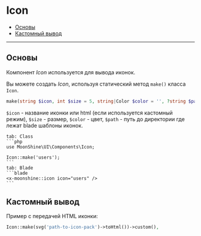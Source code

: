 # Icon

- [Основы](#basics)
- [Кастомный вывод](#custom)

---

<a name="basics"></a>
## Основы

Компонент *Icon* используется для вывода иконок.

Вы можете создать *Icon*, используя статический метод `make()` класса `Icon`.

```php
make(string $icon, int $size = 5, string|Color $color = '', ?string $path = null)
```

`$icon` - название иконки или html (если используется кастомный режим),
`$size` - размер,
`$color` - цвет,
`$path` - путь до директории где лежат blade шаблоны иконок.

~~~tabs
tab: Class
```php
use MoonShine\UI\Components\Icon;

Icon::make('users');
```
tab: Blade
```blade
<x-moonshine::icon icon="users" />
```
~~~

<a name="custom"></a>
## Кастомный вывод

Пример с передачей HTML иконки:

```php
Icon::make(svg('path-to-icon-pack')->toHtml())->custom(),
```